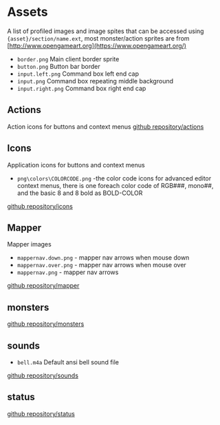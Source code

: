 # Assets

A list of profiled images and image spites that can be accessed using
`{asset}/section/name.ext`, most monster/action sprites are from [http://www.opengameart.org](https://www.opengameart.org/)

- `border.png` Main client border sprite
- `button.png` Button bar border
- `input.left.png` Command box left end cap
- `input.png` Command box repeating middle background
- `input.right.png` Command box right end cap

## Actions

Action icons for buttons and context menus
[github repository/actions](https://github.com/icewolfz/jiMUD/tree/master/assets/actions)

## Icons

Application icons for buttons and context menus

- `png\colors\COLORCODE.png` -the color code icons for advanced editor context menus, there is one foreach color code of RGB###, mono##, and the basic 8 and 8 bold as BOLD-COLOR

[github repository/icons](https://github.com/icewolfz/jiMUD/tree/master/assets/icons)

## Mapper

Mapper images

- `mappernav.down.png` - mapper nav arrows when mouse down
- `mappernav.over.png` - mapper nav arrows when mouse over
- `mappernav.png` - mapper nav arrows

[github repository/mapper](https://github.com/icewolfz/jiMUD/tree/master/assets/mapper)

## monsters

[github repository/monsters](https://github.com/icewolfz/jiMUD/tree/master/assets/monsters)

## sounds

- `bell.m4a` Default ansi bell sound file

[github repository/sounds](https://github.com/icewolfz/jiMUD/tree/master/assets/sounds)

## status

[github repository/status](https://github.com/icewolfz/jiMUD/tree/master/assets/status)